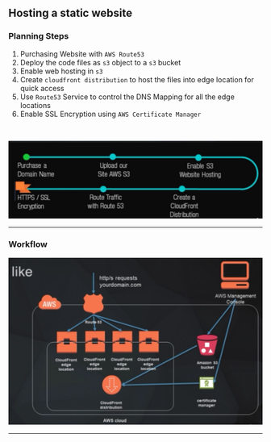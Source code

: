 ## Hosting a static website
### Planning Steps
1. Purchasing Website with `AWS Route53`
2. Deploy the code files as `s3` object to a `s3` bucket
3. Enable web hosting in `s3`
4. Create `cloudfront distribution` to host the files into edge location for quick access
5. Use `Route53` Service to control the DNS Mapping for all the edge locations
6. Enable SSL Encryption using `AWS Certificate Manager`
<br>

![Planing](https://github.com/CharlesRajendran/aws-training/blob/master/images/StaticSiteHosting-S3/1.JPG)
<hr>

### Workflow
![Image2](https://github.com/CharlesRajendran/aws-training/blob/master/images/StaticSiteHosting-S3/2.JPG)
<hr>

